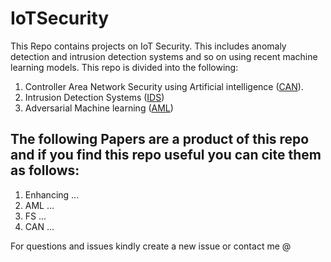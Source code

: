 # IoTSecurity

This Repo contains projects on IoT Security. This includes anomaly detection and intrusion detection systems and so on using recent machine learning models. This repo is divided into the following:

1. Controller Area Network Security using Artificial intelligence ([CAN](./can/README.md)).
2. Intrusion Detection Systems ([IDS](./ids/README.md))
3. Adversarial Machine learning ([AML](./amls/README.md))

## The following Papers are a product of this repo and if you find this repo useful you can cite them as follows:

1. Enhancing ...
2. AML ...
3. FS ...
4. CAN ...


For questions and issues kindly create a new issue or contact me @


